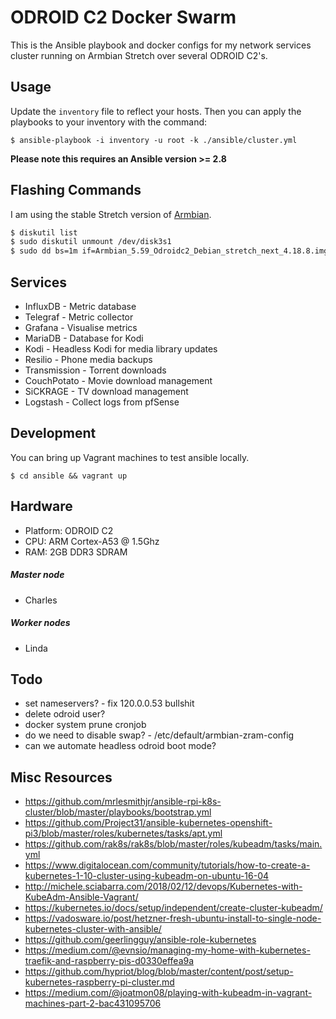 # ODROID C2 Docker Swarm

This is the Ansible playbook and docker configs for my network services cluster running on Armbian Stretch over several ODROID C2's.

## Usage

Update the `inventory` file to reflect your hosts. Then you can apply the playbooks to your inventory with the command:

`$ ansible-playbook -i inventory -u root -k ./ansible/cluster.yml`

**Please note this requires an Ansible version >= 2.8**

## Flashing Commands

I am using the stable Stretch version of [Armbian](https://www.armbian.com/odroid-c2/).

```bash
$ diskutil list
$ sudo diskutil unmount /dev/disk3s1
$ sudo dd bs=1m if=Armbian_5.59_Odroidc2_Debian_stretch_next_4.18.8.img of=/dev/rdisk3
```

## Services

* InfluxDB - Metric database
* Telegraf - Metric collector
* Grafana - Visualise metrics
* MariaDB - Database for Kodi
* Kodi - Headless Kodi for media library updates
* Resilio - Phone media backups
* Transmission - Torrent downloads
* CouchPotato - Movie download management
* SiCKRAGE - TV download management
* Logstash - Collect logs from pfSense

## Development

You can bring up Vagrant machines to test ansible locally.

`$ cd ansible && vagrant up`

## Hardware

* Platform: ODROID C2
* CPU: ARM Cortex-A53 @ 1.5Ghz
* RAM: 2GB DDR3 SDRAM

##### Master node
* Charles

##### Worker nodes
* Linda

## Todo

* set nameservers? - fix 120.0.0.53 bullshit
* delete odroid user?
* docker system prune cronjob
* do we need to disable swap? - /etc/default/armbian-zram-config
* can we automate headless odroid boot mode?

## Misc Resources

* https://github.com/mrlesmithjr/ansible-rpi-k8s-cluster/blob/master/playbooks/bootstrap.yml
* https://github.com/Project31/ansible-kubernetes-openshift-pi3/blob/master/roles/kubernetes/tasks/apt.yml
* https://github.com/rak8s/rak8s/blob/master/roles/kubeadm/tasks/main.yml
* https://www.digitalocean.com/community/tutorials/how-to-create-a-kubernetes-1-10-cluster-using-kubeadm-on-ubuntu-16-04
* http://michele.sciabarra.com/2018/02/12/devops/Kubernetes-with-KubeAdm-Ansible-Vagrant/
* https://kubernetes.io/docs/setup/independent/create-cluster-kubeadm/
* https://vadosware.io/post/hetzner-fresh-ubuntu-install-to-single-node-kubernetes-cluster-with-ansible/
* https://github.com/geerlingguy/ansible-role-kubernetes
* https://medium.com/@evnsio/managing-my-home-with-kubernetes-traefik-and-raspberry-pis-d0330effea9a
* https://github.com/hypriot/blog/blob/master/content/post/setup-kubernetes-raspberry-pi-cluster.md
* https://medium.com/@joatmon08/playing-with-kubeadm-in-vagrant-machines-part-2-bac431095706

